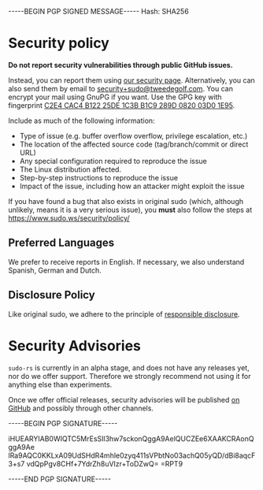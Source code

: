 -----BEGIN PGP SIGNED MESSAGE-----
Hash: SHA256

Security policy
===============
**Do not report security vulnerabilities through public GitHub issues.**

Instead, you can report them using [our security page](https://github.com/memorysafety/sudo-rs/security). Alternatively, you can also send them
by email to security+sudo@tweedegolf.com. You can encrypt your mail using GnuPG if you want. Use the GPG key with fingerprint
[C2E4 CAC4 B122 25DE 1C3B  B1C9 289D 0820 03D0 1E95](https://keys.openpgp.org/search?q=C2E4CAC4B12225DE1C3BB1C9289D082003D01E95).

Include as much of the following information:

 * Type of issue (e.g. buffer overflow overflow, privilege escalation, etc.)
 * The location of the affected source code (tag/branch/commit or direct URL)
 * Any special configuration required to reproduce the issue
 * The Linux distribution affected.
 * Step-by-step instructions to reproduce the issue
 * Impact of the issue, including how an attacker might exploit the issue

If you have found a bug that also exists in original sudo (which, although unlikely, means it is a very serious issue), you **must** 
also follow the steps at https://www.sudo.ws/security/policy/

## Preferred Languages
We prefer to receive reports in English. If necessary, we also understand Spanish, German and Dutch.

## Disclosure Policy
Like original sudo, we adhere to the principle of [responsible disclosure](https://vuls.cert.org/confluence/display/CVD/Executive+Summary).

Security Advisories
===================
`sudo-rs` is currently in an alpha stage, and does not have any releases yet, nor do we offer support. Therefore we strongly recommend not
using it for anything else than experiments.

Once we offer official releases, security advisories will  be published [on GitHub](https://github.com/memorysafety/sudo-rs/security/advisories)
and possibly through other channels.

-----BEGIN PGP SIGNATURE-----

iHUEARYIAB0WIQTC5MrEsSIl3hw7sckonQggA9AelQUCZEe6XAAKCRAonQggA9Ae
lRa9AQC0KKLxA09UdSHdR4mhle0zyq411sVPbtNo03achQ05yQD/dBi8aqcF3+s7
vdQpPgv8CHf+7YdrZh8uVIzr+ToDZwQ=
=RPT9

-----END PGP SIGNATURE-----
